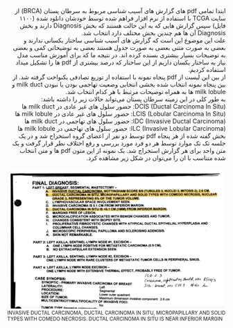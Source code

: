 <div style="direction:rtl;">
ابتدا تمامی
pdf
های گزارش های آسیب شناسی مربوط به سرطان پستان
(BRCA)
از سایت
TCGA
با استفاده از نرم افزار فراهم شده توسط خودشان دانلود شده (۱۱۰۰ فایل) سپس گزارش هایی که به این حالت هستند که بخش
Diagnosis
 دارند و بخش
Diagnosis
آن ها هم چندین بخش مختلف دارد انتخاب شد.
<br>
علت این موضوع این است که گزارش های آسیب شناسی ساختار یکسانی ندارند و بعضی به صورت متنی بعضی به صورت جدول هستند بعضی به توضیحاتی کمی و بعضی به توضیحات بسیار بیشتری بسنده کرده اند. در نتیجه ما که برای آموزش مناسب مدل نیاز به ساختار یکسان داریم از این ساختار که درصد بیشتری از 
pdf
ها را تشکیل میداد استفاده کردیم.
<br>
از بین این لیست از
pdf
پنجاه نمونه با استفاده از توزیع تصادفی یکنواخت گرفته شد.
از بین پنجاه نمونه انتخاب شده بخشی انتخابی وضعیت تهاجمی بودن یا نبودن
milk duct
و
milk lobule
ها به همراه توضیحات مرتبط با هر کدام انتخاب شد.
<br>
به طور کلی در این زمینه سرطان پستان می‌تواند حالات زیر را داشته باشد:
<br>
DCIS (Ductal Carcinoma In Situ):
حضور سلول های غیر عادی در
milk duct
ها
<br>
LCIS (Lobular Carcinoma In Situ):
حضور سلول های غیر عادی در
milk lobule
ها
<br>
IDC (Invasive Ductal Carcinoma):
حضور سلول های تهاجمی در
milk duct
ها
<br>
ILC (Invasive Lobular Carcinoma):
حضور سلول های تهاجمی در
milk lobule
ها
<br>
بخش گفته شده از هر پنجاه
pdf
توسط دو نفر از اعضای گروه استخراج شد و در یک جلسه تک تک موارد توسط هر دو فرد مورد بررسی و رفع اختلاف نظر قرار گرفت و یک متن واحد برای هر گزارش استخراج شد.
یک نمونه از این متون
pdf
ها و متن انتخاب شده متناسب با ان را می‌توان در شکل زیر مشاهده کرد.
</div>
<div>
<br>
<div style="width:image width px; font-size:80%; text-align:left;">
<img src="../color-normalization/sample_images/figure1.png" width="500">
<br>
INVASIVE DUCTAL CARCINOMA, DUCTAL CARCINOMA IN SITU, MICROPAPILLARY AND SOLID TYPES WITH COMEDO NECROSIS. DUCTAL CARCINOMA IN SITU IS NEAR INFERIOR MARGIN
</div>